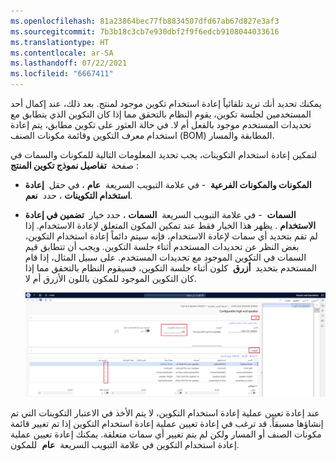 ```yaml
---
ms.openlocfilehash: 81a23864bec77fb8834507dfd67ab67d827e3af3
ms.sourcegitcommit: 7b3b18c3cb7e930dbf2f9f6edcb9108044033616
ms.translationtype: HT
ms.contentlocale: ar-SA
ms.lasthandoff: 07/22/2021
ms.locfileid: "6667411"
---
```


يمكنك تحديد أنك تريد تلقائياً إعادة استخدام تكوين موجود لمنتج. بعد ذلك، عند إكمال أحد المستخدمين لجلسة تكوين، يقوم النظام بالتحقق مما إذا كان التكوين الذي يتطابق مع تحديدات المستخدم موجود بالفعل أم لا. في حالة العثور على تكوين مطابق، يتم إعادة استخدام معرف التكوين وقائمة مكونات الصنف (BOM) المطابقة والمسار.

لتمكين إعادة استخدام التكوينات، يجب تحديد المعلومات التالية للمكونات والسمات في صفحة  **تفاصيل نموذج تكوين المنتج** :

-   **المكونات والمكونات الفرعية**  - في علامة التبويب السريعة  **عام** ، في حقل  **إعادة استخدام التكوينات** ، حدد  **نعم**.

-   **السمات**  - في علامة التبويب السريعة  **السمات** ، حدد خيار  **تضمين في إعادة الاستخدام** . يظهر هذا الخيار فقط عند تمكين المكون المتعلق لإعادة الاستخدام. إذا لم تقم بتحديد أي سمات لإعادة الاستخدام، فإنه سيتم دائماً إعادة استخدام التكوين، بغض النظر عن تحديدات المستخدم أثناء جلسة التكوين. ويجب أن تتطابق قيم السمات في التكوين الموجود مع تحديدات المستخدم. على سبيل المثال، إذا قام المستخدم بتحديد  **أزرق**  كلون أثناء جلسة التكوين، فسيقوم النظام بالتحقق مما إذا كان التكوين الموجود للمكون باللون الأزرق أم لا.

    [![لقطة شاشة لعلامة التبويب السريعة عام مع إعادة استخدام تكوينات تم تعيينها إلى نعم وتحديد التضمين في خيار إعادة الاستخدام في علامة التبويب السريعة السمات.](../media/include-reuse.png)](../media/include-reuse.png#lightbox)

عند إعادة تعيين عملية إعادة استخدام التكوين، لا يتم الأخذ في الاعتبار التكوينات التي تم إنشاؤها مسبقاً. قد ترغب في إعادة تعيين عملية إعادة استخدام التكوين إذا تم تغيير قائمة مكونات الصنف أو المسار ولكن لم يتم تغيير أي سمات متعلقة.
يمكنك إعادة تعيين عملية إعادة استخدام التكوين في علامة التبويب السريعة  **عام**  للمكون.

